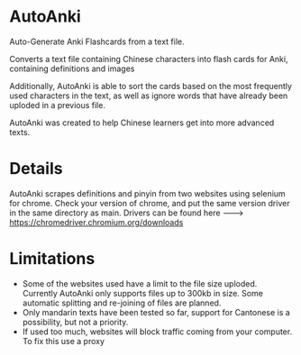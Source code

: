 # AutoAnki
 Auto-Generate Anki Flashcards from a text file.
 
 Converts a text file containing Chinese characters into flash cards for Anki, containing definitions and images
 
 Additionally, AutoAnki is able to sort the cards based on the most frequently used characters in the text, as well as ignore words that have already been uploded in a previous file.
 
AutoAnki was created to help Chinese learners get into more advanced texts.
 
# Details

AutoAnki scrapes definitions and pinyin from two websites using selenium for chrome.
Check your version of chrome, and put the same version driver in the same directory as main.
Drivers can be found here ---> https://chromedriver.chromium.org/downloads

# Limitations

- Some of the websites used have a limit to the file size uploded. Currently AutoAnki only supports files up to 300kb in size. Some automatic splitting and re-joining of files are planned.
- Only mandarin texts have been tested so far, support for Cantonese is a possibility, but not a priority.
- If used too much, websites will block traffic coming from your computer. To fix this use a proxy

 
